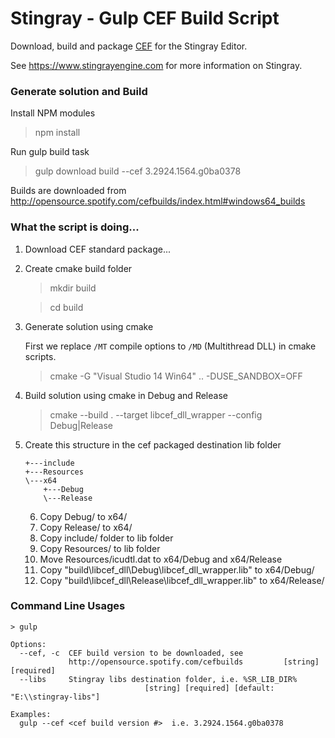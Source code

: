 Stingray - Gulp CEF Build Script
================================

Download, build and package [CEF](https://bitbucket.org/chromiumembedded/cef) for the Stingray Editor.

See https://www.stingrayengine.com for more information on Stingray.

### Generate solution and Build

Install NPM modules
> npm install

Run gulp build task
> gulp download build --cef 3.2924.1564.g0ba0378

Builds are downloaded from http://opensource.spotify.com/cefbuilds/index.html#windows64_builds

### What the script is doing...

1. Download CEF standard package...

2. Create cmake build folder
   > mkdir build

   > cd build

3. Generate solution using cmake

   First we replace `/MT` compile options to `/MD` (Multithread DLL) in cmake scripts.
   > cmake -G "Visual Studio 14 Win64" .. -DUSE_SANDBOX=OFF

4. Build solution using cmake in Debug and Release

   > cmake --build . --target libcef_dll_wrapper --config Debug|Release

5. Create this structure in the cef packaged destination lib folder

   ```
   +---include
   +---Resources
   \---x64
       +---Debug
       \---Release
   ```

   6. Copy Debug/ to  x64/
   7. Copy Release/ to  x64/
   8. Copy include/ folder to lib folder
   9. Copy Resources/ to lib folder
   10. Move Resources/icudtl.dat to x64/Debug and x64/Release
   11. Copy "build\libcef_dll\Debug\libcef_dll_wrapper.lib" to x64/Debug/
   12. Copy "build\libcef_dll\Release\libcef_dll_wrapper.lib" to x64/Release/

### Command Line Usages

```
> gulp

Options:
  --cef, -c  CEF build version to be downloaded, see
             http://opensource.spotify.com/cefbuilds         [string] [required]
  --libs     Stingray libs destination folder, i.e. %SR_LIB_DIR%
                              [string] [required] [default: "E:\\stingray-libs"]

Examples:
  gulp --cef <cef build version #>  i.e. 3.2924.1564.g0ba0378
```

